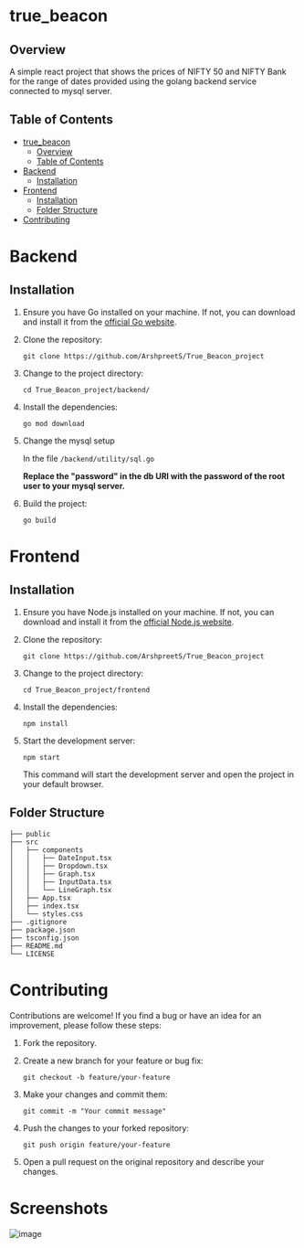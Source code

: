 # true_beacon

## Overview

A simple react project that shows the prices of NIFTY 50 and NIFTY Bank for the range of dates provided using the golang backend service connected to mysql server.
## Table of Contents

- [true\_beacon](#true_beacon)
  - [Overview](#overview)
  - [Table of Contents](#table-of-contents)
- [Backend](#backend)
  - [Installation](#installation)
- [Frontend](#frontend)
  - [Installation](#installation-1)
  - [Folder Structure](#folder-structure)
- [Contributing](#contributing)

# Backend


## Installation

1. Ensure you have Go installed on your machine. If not, you can download and install it from the [official Go website](https://golang.org/dl/).

2. Clone the repository:

   ```shell
   git clone https://github.com/ArshpreetS/True_Beacon_project
   ```

3. Change to the project directory:

   ```shell
   cd True_Beacon_project/backend/
   ```

4. Install the dependencies:

   ```shell
   go mod download
   ```
5. Change the mysql setup

   In the file `/backend/utility/sql.go`

   **Replace the "password" in the db URI with the password of the root user to your mysql server.**

6. Build the project:

   ```shell
   go build
   ```

# Frontend


## Installation

1. Ensure you have Node.js installed on your machine. If not, you can download and install it from the [official Node.js website](https://nodejs.org).

2. Clone the repository:

   ```shell
   git clone https://github.com/ArshpreetS/True_Beacon_project
   ```

3. Change to the project directory:

   ```shell
   cd True_Beacon_project/frontend
   ```

4. Install the dependencies:

   ```shell
   npm install
   ```

5. Start the development server:

   ```shell
   npm start
   ```

   This command will start the development server and open the project in your default browser.



## Folder Structure

```
├── public
├── src
│   ├── components
│   │   ├── DateInput.tsx
│   │   ├── Dropdown.tsx
│   │   ├── Graph.tsx
│   │   ├── InputData.tsx
│   │   └── LineGraph.tsx
│   ├── App.tsx
│   ├── index.tsx
│   └── styles.css
├── .gitignore
├── package.json
├── tsconfig.json
├── README.md
└── LICENSE
```

# Contributing

Contributions are welcome! If you find a bug or have an idea for an improvement, please follow these steps:

1. Fork the repository.

2. Create a new branch for your feature or bug fix:

   ```shell
   git checkout -b feature/your-feature
   ```

3. Make your changes and commit them:

   ```shell
   git commit -m "Your commit message"
   ```

4. Push the changes to your forked repository:

   ```shell
   git push origin feature/your-feature
   ```

5. Open a pull request on the original repository and describe your changes.


# Screenshots

![image](https://github.com/ArshpreetS/true_beacon/assets/76895787/07931eb7-597f-486d-bcf5-db1b92f8778e)

